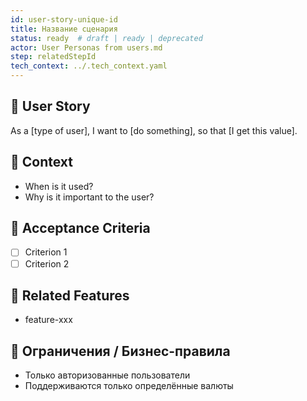 ```yaml
---
id: user-story-unique-id
title: Название сценария
status: ready  # draft | ready | deprecated
actor: User Personas from users.md
step: relatedStepId
tech_context: ../.tech_context.yaml
---
```


## 📖 User Story

As a [type of user],
I want to [do something],
so that [I get this value].

## 🔹 Context

- When is it used?
- Why is it important to the user?

## 🎯 Acceptance Criteria

- [ ] Criterion 1
- [ ] Criterion 2

## 🔗 Related Features

- feature-xxx

## 🔐 Ограничения / Бизнес-правила

- Только авторизованные пользователи
- Поддерживаются только определённые валюты